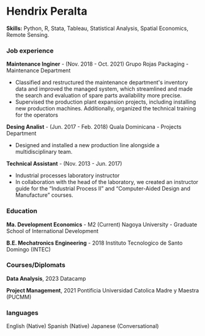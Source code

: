 # Hendrix Peralta 

**Skills:** Python, R, Stata, Tableau, Statistical Analysis, Spatial Economics, Remote Sensing.

### Job experience 
**Maintenance Inginer** - (Nov. 2018 - Oct. 2021)
Grupo Rojas Packaging - Maintenance Department
- Classified and restructured the maintenance department's inventory data and improved the managed system, which streamlined and made the search and evaluation of spare parts availability more precise.
- Supervised the production plant expansion projects, including installing new production machines. Additionally, organized the technical training for the operators 

**Desing Analist** - (Jun. 2017 - Feb. 2018)
Quala Dominicana - Projects Department
- Designed and installed a new production line alongside a multidisciplinary team. 

**Technical Assistant** - (Nov. 2013 - Jun. 2017)
- Industrial processes laboratory instructor
- In collaboration with the head of the laboratory, we created an instructor guide for the “Industrial Process II” and  “Computer-Aided Design and Manufacture” courses.

### Education
**Ma. Development Economics** - M2 (Current) 
Nagoya University - Graduate School of International Development 

**B.E. Mechatronics Engineering** - 2018 
Instituto Tecnologico de Santo Domingo (INTEC) 

### Courses/Diplomats 
**Data Analysis**, 2023
Datacamp

**Project Management**, 2021
Pontificia Universidad Catolica Madre y Maestra (PUCMM)

### languages 
English (Native)
Spanish (Native)
Japanese (Conversational)
